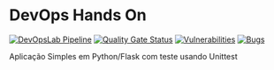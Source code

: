 # DevOps Hands On
[![DevOpsLab Pipeline](https://github.com/phesouza90/devopslab/actions/workflows/pipeline.yml/badge.svg)](https://github.com/phesouza90/devopslab/actions/workflows/pipeline.yml)
[![Quality Gate Status](https://sonarcloud.io/api/project_badges/measure?project=phesouza90_devopslab&metric=alert_status)](https://sonarcloud.io/summary/new_code?id=phesouza90_devopslab)
[![Vulnerabilities](https://sonarcloud.io/api/project_badges/measure?project=phesouza90_devopslab&metric=vulnerabilities)](https://sonarcloud.io/summary/new_code?id=phesouza90_devopslab)
[![Bugs](https://sonarcloud.io/api/project_badges/measure?project=phesouza90_devopslab&metric=bugs)](https://sonarcloud.io/summary/new_code?id=phesouza90_devopslab)

Aplicação Simples em Python/Flask com teste usando Unittest